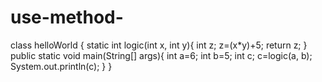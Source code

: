# use-method- 
class helloWorld {
    static int logic(int x, int y){
        int z;
        z=(x*y)+5;
        return z;
    }
    public static void main(String[] args){
        int a=6;
        int b=5;
        int c;
        c=logic(a, b);
        System.out.println(c);
    }
}
